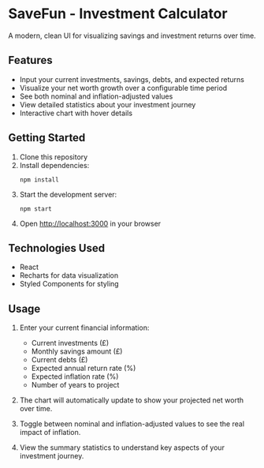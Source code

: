 # SaveFun - Investment Calculator

A modern, clean UI for visualizing savings and investment returns over time.

## Features

- Input your current investments, savings, debts, and expected returns
- Visualize your net worth growth over a configurable time period
- See both nominal and inflation-adjusted values
- View detailed statistics about your investment journey
- Interactive chart with hover details

## Getting Started

1. Clone this repository
2. Install dependencies:
   ```
   npm install
   ```
3. Start the development server:
   ```
   npm start
   ```
4. Open [http://localhost:3000](http://localhost:3000) in your browser

## Technologies Used

- React
- Recharts for data visualization
- Styled Components for styling

## Usage

1. Enter your current financial information:
   - Current investments (£)
   - Monthly savings amount (£)
   - Current debts (£)
   - Expected annual return rate (%)
   - Expected inflation rate (%)
   - Number of years to project

2. The chart will automatically update to show your projected net worth over time.

3. Toggle between nominal and inflation-adjusted values to see the real impact of inflation.

4. View the summary statistics to understand key aspects of your investment journey. 